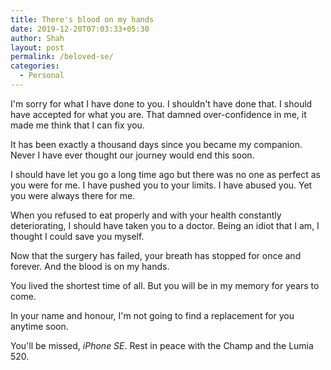```yaml
---
title: There's blood on my hands
date: 2019-12-20T07:03:33+05:30
author: Shah
layout: post
permalink: /beloved-se/
categories:
  - Personal
---
```


I'm sorry for what I have done to you. I shouldn't have done that. I should have accepted for what you are. That damned over-confidence in me, it made me think that I can fix you.

It has been exactly a thousand days since you became my companion. Never I have ever thought our journey would end this soon.

I should have let you go a long time ago but there was no one as perfect as you were for me. I have pushed you to your limits. I have abused you. Yet you were always there for me. 

When you refused to eat properly and with your health constantly deteriorating, I should have taken you to a doctor. Being an idiot that I am, I thought I could save you myself. 

Now that the surgery has failed, your breath has stopped for once and forever. And the blood is on my hands.

You lived the shortest time of all. But you will be in my memory for years to come.

In your name and honour, I'm not going to find a replacement for you anytime soon. 

You'll be missed, *iPhone SE*. Rest in peace with the Champ and the Lumia 520.
